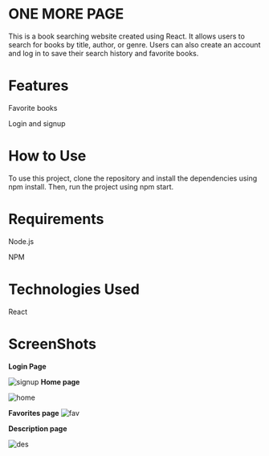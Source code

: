 
# ONE MORE PAGE
This is a book searching website created using React. It allows users to search for books by title, author, or genre. Users can also create an account and log in to save their search history and favorite books.

# Features

Favorite books

Login and signup
# How to Use
To use this project, clone the repository and install the dependencies using npm install. Then, run the project using npm start.

# Requirements
Node.js

NPM


# Technologies Used
React

# ScreenShots

 **Login Page**
 
 ![signup](https://github.com/vinaya563/book/assets/91210199/81f5d477-ae41-4534-9863-c61256756751)
 **Home page**
 
![home](https://github.com/vinaya563/book/assets/91210199/df0baa43-be19-4ba8-9cce-1a82a35a98e6)

**Favorites page**
![fav](https://github.com/vinaya563/book/assets/91210199/cf2d1167-f1d4-4a0b-83fa-53f25007670a)

**Description page**

![des](https://github.com/vinaya563/book/assets/91210199/7d0157d5-d3ed-42a3-9400-0553feb6b168)


 



